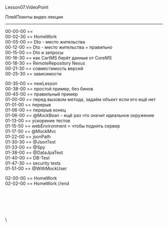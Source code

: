 ﻿
Lesson07.VideoPoint

ПлейПоинты видео лекции

---
00-00-00 ==   
00-02-30 == HomeWork   
00-05-00 == Dto - место жительства   
00-12-00 == Dto - место жительства = правильно  
00-15-00 == Dto и запросы  
00-16-30 == как CartMS берёт данные от CoreMS  
00-18-30 == RemoteRepository Nexus  
00-21-30 == совместимость версий  
00-25-30 == зависимости

00-35-00 == newLesson  
00-38-00 == простой пример, без бинов  
00-45-00 == правильный пример  
01-00-00 == перед вызовом метода, задаём объект если его ещё нет  
01-01-00 == перерыв  
01-06-00 == перерыв конец   
01-06-00 == @MockBean - ещё раз что значит идеальное окружение  
01-13-00 == ускорение тестов  
01-15-50 == webEnvironment = чтобы поднять сервер  
01-17-50 == @MockMvc  
01-22-00 == jsonPath  
01-30-30 == @JsonTest  
01-33-00 == @Spy  
01-38-00 == @DataJpaTest  
01-40-00 == DB-Test  
01-47-30 == security tests  
01-51-00 == @WithMockUser

02-00-00 == HomeWork  
02-02-00 == HomeWork
//end  

















\
\
\
\
\
\
